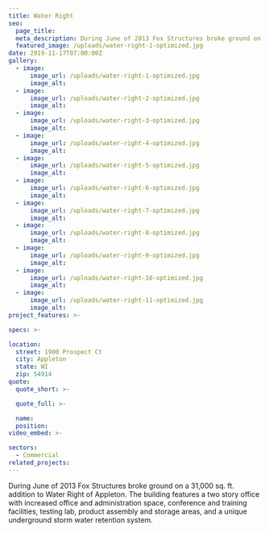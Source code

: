 ```yaml
---
title: Water Right
seo:
  page_title:
  meta_description: During June of 2013 Fox Structures broke ground on a 31,000 sq. ft. addition to Water Right of Appleton.
  featured_image: /uploads/water-right-1-optimized.jpg
date: 2019-11-17T07:00:00Z
gallery: 
  - image: 
      image_url: /uploads/water-right-1-optimized.jpg
      image_alt:
  - image: 
      image_url: /uploads/water-right-2-optimized.jpg
      image_alt:
  - image: 
      image_url: /uploads/water-right-3-optimized.jpg
      image_alt:
  - image: 
      image_url: /uploads/water-right-4-optimized.jpg
      image_alt:
  - image: 
      image_url: /uploads/water-right-5-optimized.jpg
      image_alt:
  - image: 
      image_url: /uploads/water-right-6-optimized.jpg
      image_alt:
  - image: 
      image_url: /uploads/water-right-7-optimized.jpg
      image_alt:
  - image: 
      image_url: /uploads/water-right-8-optimized.jpg
      image_alt:
  - image: 
      image_url: /uploads/water-right-9-optimized.jpg
      image_alt:
  - image: 
      image_url: /uploads/water-right-10-optimized.jpg
      image_alt:
  - image: 
      image_url: /uploads/water-right-11-optimized.jpg
      image_alt:
project_features: >-

specs: >-

location:
  street: 1900 Prospect Ct
  city: Appleton
  state: WI
  zip: 54914
quote:
  quote_short: >-

  quote_full: >-

  name: 
  position: 
video_embed: >-

sectors:
  - Commercial
related_projects: 
---
```


During June of 2013 Fox Structures broke ground on a 31,000 sq. ft. addition to Water Right of Appleton. The building features a two story office with increased office and administration space, conference and training facilities, testing lab, product assembly and storage areas, and a unique underground storm water retention system.